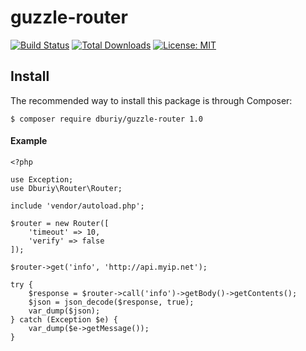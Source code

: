 # guzzle-router
[![Build Status](https://travis-ci.com/dburiy/guzzle-router.svg?branch=master)](https://travis-ci.com/dburiy/guzzle-router)
[![Total Downloads](https://poser.pugx.org/dburiy/guzzle-router/d/total.png)](https://packagist.org/packages/dburiy/guzzle-router/stats)
[![License: MIT](https://img.shields.io/badge/License-MIT-yellow.svg)](https://opensource.org/licenses/MIT)

## Install 
The recommended way to install this package is through Composer:

```
$ composer require dburiy/guzzle-router 1.0
```

#### Example

```
<?php

use Exception;
use Dburiy\Router\Router;

include 'vendor/autoload.php';

$router = new Router([
    'timeout' => 10,
    'verify' => false
]);

$router->get('info', 'http://api.myip.net');

try {
    $response = $router->call('info')->getBody()->getContents();
    $json = json_decode($response, true);
    var_dump($json);
} catch (Exception $e) {
    var_dump($e->getMessage());
}
```
